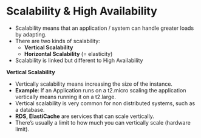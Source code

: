 # Scalability & High Availability

* Scalability means that an application / system can handle greater loads by adapting.
* There are two kinds of scalability:
    - **Vertical Scalability**
    - **Horizontal Scalability** (= elasticity)
* Scalability is linked but different to High Availability

**Vertical Scalability**
- Vertically scalability means increasing the size of the instance.
- **Example**: If an Application runs on a t2.micro scaling the application vertically means 
    running it on a t2.large.
- Vertical scalability is very common for non distributed systems, such as a database.
- **RDS, ElastiCache** are services that can scale vertically.
- There’s usually a limit to how much you can vertically scale (hardware limit).